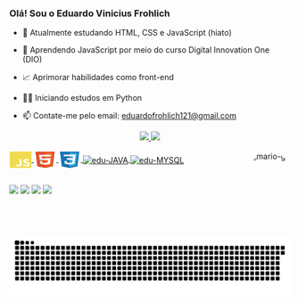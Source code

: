 ### Olá! Sou o Eduardo Vinicius Frohlich

- 🔭 Atualmente estudando HTML, CSS e JavaScript (hiato)
- 🌱 Aprendendo JavaScript por meio do curso Digital Innovation One (DIO)
- 📈 Aprimorar habilidades como front-end
- 👨‍💻 Iniciando estudos em Python

- 📫 Contate-me pelo email: eduardofrohlich121@gmail.com

<div align="center">
  <a href="https://github.com/eduardofrohlich">
  <img height="180em" src="https://github-readme-stats.vercel.app/api?username=eduardofrohlich&show_icons=true&theme=dracula&include_all_commits=true&count_private=true"/>
  <img height="180em" src="https://github-readme-stats.vercel.app/api/top-langs/?username=eduardofrohlich&layout=compact&langs_count=7&theme=dracula"/>
</div>
<div style="display: inline_block"><br>
  <img align="center" alt="edu-Js" height="30" width="40" src="https://raw.githubusercontent.com/devicons/devicon/master/icons/javascript/javascript-plain.svg">
  <img align="center" alt="edu-HTML" height="30" width="40" src="https://raw.githubusercontent.com/devicons/devicon/master/icons/html5/html5-original.svg">
  <img align="center" alt="edu-CSS" height="30" width="40" src="https://raw.githubusercontent.com/devicons/devicon/master/icons/css3/css3-original.svg">
  <img align="center" alt="edu-JAVA" height="40" width="53" src="https://cdn.jsdelivr.net/gh/devicons/devicon/icons/java/java-original-wordmark.svg" />
  <img align="center" alt="edu-MYSQL" height="40" width="53" src="https://cdn.jsdelivr.net/gh/devicons/devicon/icons/mysql/mysql-plain-wordmark.svg" />
  <img align="right" alt="mario-gif" height="150" style="border-radius:50px;" src="https://cdn.discordapp.com/attachments/759137949337255940/892860358740562021/gif_do_mario.gif">
</div>
  
  ##
 
<div> 
  <a href="https://www.instagram.com/eduardo_frohlich/" target="_blank"><img src="https://img.shields.io/badge/-Instagram-%23E4405F?style=for-the-badge&logo=instagram&logoColor=white" target="_blank"></a>
 	<a href="https://www.twitch.tv/gokucaju" target="_blank"><img src="https://img.shields.io/badge/Twitch-9146FF?style=for-the-badge&logo=twitch&logoColor=white" target="_blank"></a> 
  <a href = "mailto:eduardofrohlich121@gmail.com"><img src="https://img.shields.io/badge/-Gmail-%23333?style=for-the-badge&logo=gmail&logoColor=white" target="_blank"></a>
  <a href="https://www.linkedin.com/in/eduardo-frohlich-666b00217/" target="_blank"><img src="https://img.shields.io/badge/-LinkedIn-%230077B5?style=for-the-badge&logo=linkedin&logoColor=white" target="_blank"></a> 
 
  ![Snake animation](https://github.com/eduardofrohlich/eduardofrohlich/blob/output/github-contribution-grid-snake.svg)
 
</div>


